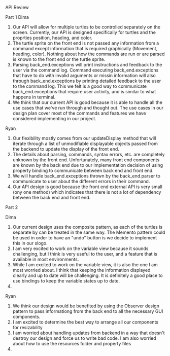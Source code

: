 API Review

Part 1
Dima
1. Our API will allow for multiple turtles to be controlled separately on the screen. Currently, our API is designed specifically for turtles and the proprties position, heading, and color.
2. The turtle sprite on the front end is not passed any information from a command except information that is required graphically (Movement, heading, color). Nothing about how the commands are run or are parsed is known to the front end or the turtle sprite. 
3. Parsing back_end.exceptions will print instructions and feedback to the user via the command log. Command executing back_end.exceptions that have to do with invalid arguments or missin information will also through back_end.exceptions by printing detailed feedback to the user to the command log. This we felt is a good way to communicate back_end.exceptions that require user activity, and is similar to what happens in terminal. 
4. We think that our current API is good because it is able to handle all the use cases that we've run through and thought out. The use cases in our design plan cover most of the commands and features we have considered implementing in our project.

Ryan
1. Our flexibility mostly comes from our updateDisplay method that will iterate through a list of unmodifiable displayable objects passed from the backend to update the display of the front end.
2. The details about parsing, commands, syntax errors, etc. are completely unknown by the front end.  Unfortunately, many front end components are known by the back end due to our implementation decision of using property binding to communicate between back end and front end.
3. We will handle back_end.exceptions thrown by the back_end.parser to communicate to user about the different errors in their command.
4. Our API design is good because the front end external API is very small (ony one method) which indicates that there is not a lot of dependency between the back end and front end.

Part 2

Dima
1. Our current design uses the composite pattern, as each of the turtles is separate by can be treated in the same way. The Memento pattern could be used in order to have an "undo" button is we decide to implement this in our slogo. 
2. I am very excited to work on the variable view because it sounds challenging, but I think is very useful to the user, and a feature that is available in most environments. 
3. While I am excited to work on the variable view, it is also the one I am most worried about. I think that keeping the information displayed clearly and up to date will be challenging. It is definitely a good place to use bindings to keep the variable states up to date. 
4. 



Ryan
1. We think our design would be benefited by using the Observer design pattern to pass informationg from the back end to all the necessary GUI components.
2. I am excited to determine the best way to arrange all our components for resizability
3. I am worried about handling updates from backend in a way that doesn't destroy our design and force us to write bad code. I am also worried about how to use the resources folder and property files
4. 